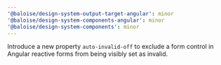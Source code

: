 ```yaml
---
'@baloise/design-system-output-target-angular': minor
'@baloise/design-system-components-angular': minor
'@baloise/design-system-components': minor
---
```


Introduce a new property `auto-invalid-off` to exclude a form control in Angular reactive forms from being visibly set as invalid.

